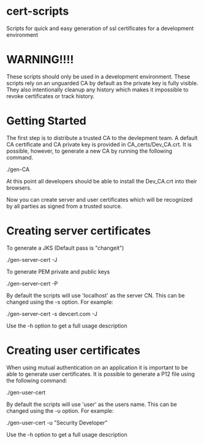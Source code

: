 cert-scripts
============

Scripts for quick and easy generation of ssl certificates for a development environment

WARNING!!!!
===========
These scripts should only be used in a development environment.  These scripts rely on an unguarded CA by default as the private key is fully visible.  They also intentionally cleanup any history which makes it impossible to revoke certificates or track history.

Getting Started
===========

The first step is to distribute a trusted CA to the devlepment team.  A default CA certificate and CA private key is provided in CA_certs/Dev_CA.crt.  It is possible, however, to generate a new CA by running the following command.

./gen-CA

At this point all developers should be able to install the Dev_CA.crt into their browsers.


Now you can create server and user certificates which will be recognized by all parties as signed from a trusted source.

Creating server certificates
===========

To generate a JKS (Default pass is "changeit")

./gen-server-cert -J

To generate PEM private and public keys

./gen-server-cert -P

By default the scripts will use 'localhost' as the server CN.  This can be changed using the -s option.  For example:

./gen-server-cert -s devcert.com -J

Use the -h option to get a full usage description

Creating user certificates
===========

When using mutual authentication on an application it is important to be able to generate user certificates.  It is possible to generate a P12 file using the following command:

./gen-user-cert

By default the scripts will use 'user' as the users name.  This can be changed using the -u option.  For example:

./gen-user-cert -u "Security Developer"

Use the -h option to get a full usage description
